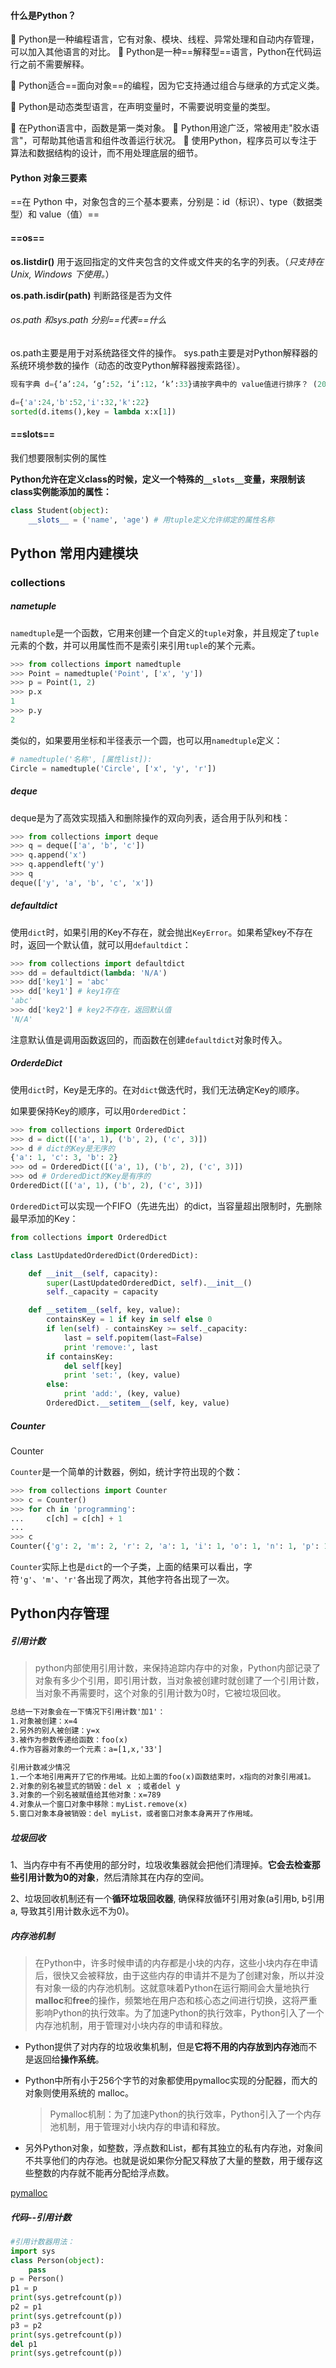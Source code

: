 #### 什么是Python？

 Python是一种编程语言，它有对象、模块、线程、异常处理和自动内存管理，可以加入其他语言的对比。
 Python是一种==解释型==语言，Python在代码运行之前不需要解释。

 Python适合==面向对象==的编程，因为它支持通过组合与继承的方式定义类。

 Python是动态类型语言，在声明变量时，不需要说明变量的类型。

 在Python语言中，函数是第一类对象。
 Python用途广泛，常被用走"胶水语言"，可帮助其他语言和组件改善运行状况。
 使用Python，程序员可以专注于算法和数据结构的设计，而不用处理底层的细节。

#### Python 对象三要素

==在 Python 中，对象包含的三个基本要素，分别是：id（标识）、type（数据类型）和 value（值）==



#### ==os==

**os.listdir()**	用于返回指定的文件夹包含的文件或文件夹的名字的列表。（*只支持在 Unix, Windows 下使用。*）

**os.path.isdir(path)** 	判断路径是否为文件

###### os.path 和sys.path 分别==代表==什么

os.path主要是用于对系统路径文件的操作。
sys.path主要是对Python解释器的系统环境参数的操作（动态的改变Python解释器搜索路径）。



```python
现有字典 d={‘a’:24，‘g’:52，‘i’:12，‘k’:33}请按字典中的 value值进行排序？ (2018-3-30-lxy)

d={'a':24,'b':52,'i':32,'k':22}
sorted(d.items(),key = lambda x:x[1])
```

#### ==__slots__==

我们想要限制实例的属性

**Python允许在定义class的时候，定义一个特殊的`__slots__`变量，来限制该class实例能添加的属性：**

```python
class Student(object):
    __slots__ = ('name', 'age') # 用tuple定义允许绑定的属性名称
```



## Python 常用内建模块

### collections

##### **nametuple** 

`namedtuple`是一个函数，它用来创建一个自定义的`tuple`对象，并且规定了`tuple`元素的个数，并可以用属性而不是索引来引用`tuple`的某个元素。 

```python 
>>> from collections import namedtuple
>>> Point = namedtuple('Point', ['x', 'y'])
>>> p = Point(1, 2)
>>> p.x
1
>>> p.y
2
```

类似的，如果要用坐标和半径表示一个圆，也可以用`namedtuple`定义：

```python 
# namedtuple('名称', [属性list]):
Circle = namedtuple('Circle', ['x', 'y', 'r'])
```



##### **deque**

deque是为了高效实现插入和删除操作的双向列表，适合用于队列和栈：

```python
>>> from collections import deque
>>> q = deque(['a', 'b', 'c'])
>>> q.append('x')
>>> q.appendleft('y')
>>> q
deque(['y', 'a', 'b', 'c', 'x'])
```



##### **defaultdict**

使用`dict`时，如果引用的Key不存在，就会抛出`KeyError`。如果希望key不存在时，返回一个默认值，就可以用`defaultdict`：

```python 
>>> from collections import defaultdict
>>> dd = defaultdict(lambda: 'N/A')
>>> dd['key1'] = 'abc'
>>> dd['key1'] # key1存在
'abc'
>>> dd['key2'] # key2不存在，返回默认值
'N/A'
```

注意默认值是调用函数返回的，而函数在创建`defaultdict`对象时传入。



##### **OrderdeDict**

使用`dict`时，Key是无序的。在对`dict`做迭代时，我们无法确定Key的顺序。

如果要保持Key的顺序，可以用`OrderedDict`：

```python
>>> from collections import OrderedDict
>>> d = dict([('a', 1), ('b', 2), ('c', 3)])
>>> d # dict的Key是无序的
{'a': 1, 'c': 3, 'b': 2}
>>> od = OrderedDict([('a', 1), ('b', 2), ('c', 3)])
>>> od # OrderedDict的Key是有序的
OrderedDict([('a', 1), ('b', 2), ('c', 3)])
```

 `OrderedDict`可以实现一个FIFO（先进先出）的dict，当容量超出限制时，先删除最早添加的Key： 

```python
from collections import OrderedDict

class LastUpdatedOrderedDict(OrderedDict):

    def __init__(self, capacity):
        super(LastUpdatedOrderedDict, self).__init__()
        self._capacity = capacity

    def __setitem__(self, key, value):
        containsKey = 1 if key in self else 0
        if len(self) - containsKey >= self._capacity:
            last = self.popitem(last=False)
            print 'remove:', last
        if containsKey:
            del self[key]
            print 'set:', (key, value)
        else:
            print 'add:', (key, value)
        OrderedDict.__setitem__(self, key, value)
```

##### **Counter**

Counter

`Counter`是一个简单的计数器，例如，统计字符出现的个数：

```python
>>> from collections import Counter
>>> c = Counter()
>>> for ch in 'programming':
...     c[ch] = c[ch] + 1
...
>>> c
Counter({'g': 2, 'm': 2, 'r': 2, 'a': 1, 'i': 1, 'o': 1, 'n': 1, 'p': 1})
```

`Counter`实际上也是`dict`的一个子类，上面的结果可以看出，字符`'g'`、`'m'`、`'r'`各出现了两次，其他字符各出现了一次。

## Python内存管理

##### 引用计数

>  python内部使用引用计数，来保持追踪内存中的对象，Python内部记录了对象有多少个引用，即引用计数，当对象被创建时就创建了一个引用计数，当对象不再需要时，这个对象的引用计数为0时，它被垃圾回收。 

```tex
总结一下对象会在一下情况下引用计数'加1'：
1.对象被创建：x=4
2.另外的别人被创建：y=x
3.被作为参数传递给函数：foo(x)
4.作为容器对象的一个元素：a=[1,x,'33']

引用计数减少情况
1.一个本地引用离开了它的作用域。比如上面的foo(x)函数结束时，x指向的对象引用减1。
2.对象的别名被显式的销毁：del x ；或者del y
3.对象的一个别名被赋值给其他对象：x=789
4.对象从一个窗口对象中移除：myList.remove(x)
5.窗口对象本身被销毁：del myList，或者窗口对象本身离开了作用域。
```

##### 垃圾回收

 1、当内存中有不再使用的部分时，垃圾收集器就会把他们清理掉。**它会去检查那些引用计数为0的对象**，然后清除其在内存的空间。 

 2、垃圾回收机制还有一个**循环垃圾回收器**, 确保释放循环引用对象(a引用b, b引用a, 导致其引用计数永远不为0)。 

##### 内存池机制

>  在Python中，许多时候申请的内存都是小块的内存，这些小块内存在申请后，很快又会被释放，由于这些内存的申请并不是为了创建对象，所以并没有对象一级的内存池机制。这就意味着Python在运行期间会大量地执行**malloc**和**free**的操作，频繁地在用户态和核心态之间进行切换，这将严重影响Python的执行效率。为了加速Python的执行效率，Python引入了一个内存池机制，用于管理对小块内存的申请和释放。 

- Python提供了对内存的垃圾收集机制，但是**它将不用的内存放到内存池**而不是返回给**操作系统**。

- Python中所有小于256个字节的对象都使用pymalloc实现的分配器，而大的对象则使用系统的 malloc。

  >  Pymalloc机制：为了加速Python的执行效率，Python引入了一个内存池机制，用于管理对小块内存的申请和释放。 

- 另外Python对象，如整数，浮点数和List，都有其独立的私有内存池，对象间不共享他们的内存池。也就是说如果你分配又释放了大量的整数，用于缓存这些整数的内存就不能再分配给浮点数。

[pymalloc](可在印象笔记查看此资料)

##### 代码--引用计数

```python
#引用计数器用法：
import sys
class Person(object):
    pass
p = Person()
p1 = p
print(sys.getrefcount(p))
p2 = p1
print(sys.getrefcount(p))
p3 = p2
print(sys.getrefcount(p))
del p1
print(sys.getrefcount(p))
```

